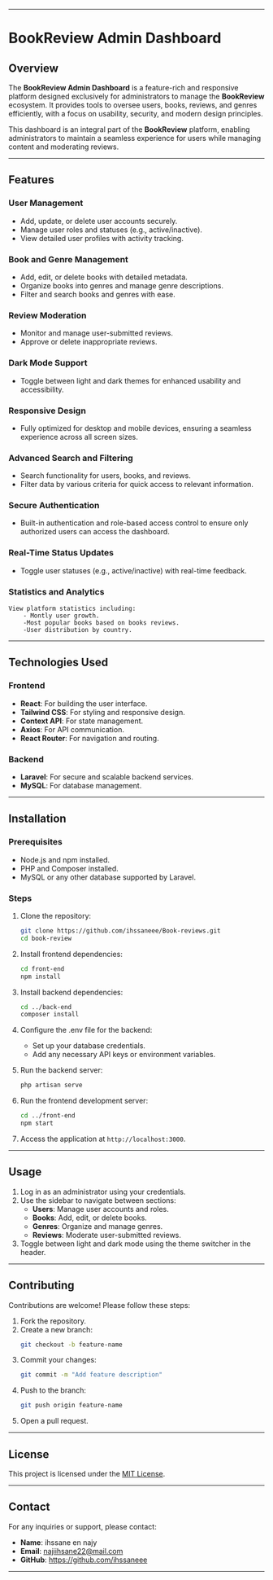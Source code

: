 
---

# **BookReview Admin Dashboard**

## **Overview**
The **BookReview Admin Dashboard** is a feature-rich and responsive platform designed exclusively for administrators to manage the **BookReview** ecosystem. It provides tools to oversee users, books, reviews, and genres efficiently, with a focus on usability, security, and modern design principles.

This dashboard is an integral part of the **BookReview** platform, enabling administrators to maintain a seamless experience for users while managing content and moderating reviews.

---

## **Features**
### **User Management**
- Add, update, or delete user accounts securely.
- Manage user roles and statuses (e.g., active/inactive).
- View detailed user profiles with activity tracking.

### **Book and Genre Management**
- Add, edit, or delete books with detailed metadata.
- Organize books into genres and manage genre descriptions.
- Filter and search books and genres with ease.

### **Review Moderation**
- Monitor and manage user-submitted reviews.
- Approve or delete inappropriate reviews.

### **Dark Mode Support**
- Toggle between light and dark themes for enhanced usability and accessibility.

### **Responsive Design**
- Fully optimized for desktop and mobile devices, ensuring a seamless experience across all screen sizes.

### **Advanced Search and Filtering**
- Search functionality for users, books, and reviews.
- Filter data by various criteria for quick access to relevant information.

### **Secure Authentication**
- Built-in authentication and role-based access control to ensure only authorized users can access the dashboard.

### **Real-Time Status Updates**
- Toggle user statuses (e.g., active/inactive) with real-time feedback.

### **Statistics and Analytics**
    View platform statistics including:
        - Montly user growth.
        -Most popular books based on books reviews.
        -User distribution by country.


---

## **Technologies Used**
### **Frontend**
- **React**: For building the user interface.
- **Tailwind CSS**: For styling and responsive design.
- **Context API**: For state management.
- **Axios**: For API communication.
- **React Router**: For navigation and routing.

### **Backend**
- **Laravel**: For secure and scalable backend services.
- **MySQL**: For database management.

---

## **Installation**

### **Prerequisites**
- Node.js and npm installed.
- PHP and Composer installed.
- MySQL or any other database supported by Laravel.

### **Steps**
1. Clone the repository:
   ```bash
   git clone https://github.com/ihssaneee/Book-reviews.git
   cd book-review
   ```

2. Install frontend dependencies:
   ```bash
   cd front-end
   npm install
   ```

3. Install backend dependencies:
   ```bash
   cd ../back-end
   composer install
   ```

4. Configure the .env file for the backend:
   - Set up your database credentials.
   - Add any necessary API keys or environment variables.

5. Run the backend server:
   ```bash
   php artisan serve
   ```

6. Run the frontend development server:
   ```bash
   cd ../front-end
   npm start
   ```

7. Access the application at `http://localhost:3000`.

---

## **Usage**
1. Log in as an administrator using your credentials.
2. Use the sidebar to navigate between sections:
   - **Users**: Manage user accounts and roles.
   - **Books**: Add, edit, or delete books.
   - **Genres**: Organize and manage genres.
   - **Reviews**: Moderate user-submitted reviews.
3. Toggle between light and dark mode using the theme switcher in the header.

---

## **Contributing**
Contributions are welcome! Please follow these steps:
1. Fork the repository.
2. Create a new branch:
   ```bash
   git checkout -b feature-name
   ```
3. Commit your changes:
   ```bash
   git commit -m "Add feature description"
   ```
4. Push to the branch:
   ```bash
   git push origin feature-name
   ```
5. Open a pull request.

---

## **License**
This project is licensed under the [MIT License](https://opensource.org/licenses/MIT).

---

## **Contact**
For any inquiries or support, please contact:
- **Name**: ihssane en najy
- **Email**: najiihsane22@mail.com
- **GitHub**: https://github.com/ihssaneee

---

